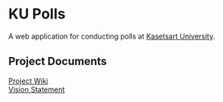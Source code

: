 # KU Polls

A web application for conducting polls at [Kasetsart University](https://www.ku.ac.th).

## Project Documents

[Project Wiki](../../wiki/Home)    
[Vision Statement](../../wiki/Vision%20Statement)
